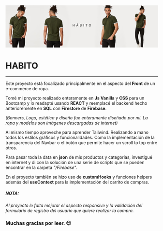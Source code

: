 
 ![Tux, the Linux mascot](/src/images/header/banner_01.png)
# HABITO
---

Este proyecto está focalizado principalmente en el aspecto del **Front** de un e-commerce de ropa.


Tomé mi proyecto realizado enteramente en **Js Vanilla** y **CSS** para un Bootcamp y lo readapté usando **REACT** y reemplacé el backend hecho anterioremente en **SQL** con **Firestore** de **Firebase**.

*(Banners, Logo, estética y diseño fue enteramente diseñado por mi. La ropa y modelos son imágenes descargadas de internet)*

Al mismo tiempo aproveche para aprender Tailwind.
Realizando a mano todos los estilos gráficos y funcionalidades.
Como la implementación de la transparencia del Navbar o el botón que permite hacer un scroll to top entre otros.

Para pasar toda la data en **json** de mis productos y categorias, investigué en internet y di con la solución de una serie de scripts que se pueden encontrar en la carpeta *"/Firebase"*. 

En el proyecto también se hizo uso de **customHooks** y funciones helpers además del **useContext** para la implementación del carrito de compras.



##### NOTA:
*Al proyecto le falta mejorar el aspecto responsive y la validación del formulario de registro del usuario que quiere realizar la compra.*


### Muchas gracias por leer. 😊






